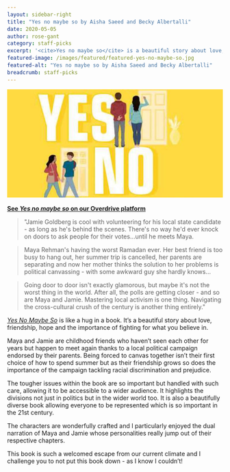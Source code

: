 ```yaml
---
layout: sidebar-right
title: "Yes no maybe so by Aisha Saeed and Becky Albertalli"
date: 2020-05-05
author: rose-gant
category: staff-picks
excerpt: '<cite>Yes no maybe so</cite> is a beautiful story about love, friendship, hope and the importance of fighting for what you believe in. '
featured-image: /images/featured/featured-yes-no-maybe-so.jpg
featured-alt: "Yes no maybe so by Aisha Saeed and Becky Albertalli"
breadcrumb: staff-picks
---
```


![Yes no maybe so](/images/featured/featured-yes-no-maybe-so.jpg)

**[See <cite>Yes no maybe so</cite> on our Overdrive platform](https://suffolklibraries.overdrive.com/media/4715916)**

> "Jamie Goldberg is cool with volunteering for his local state candidate - as long as he's behind the scenes. There's no way he'd ever knock on doors to ask people for their votes...until he meets Maya.

> Maya Rehman's having the worst Ramadan ever. Her best friend is too busy to hang out, her summer trip is cancelled, her parents are separating and now her mother thinks the solution to her problems is political canvassing - with some awkward guy she hardly knows...

> Going door to door isn't exactly glamorous, but maybe it's not the worst thing in the world. After all, the polls are getting closer - and so are Maya and Jamie. Mastering local activism is one thing. Navigating the cross-cultural crush of the century is another thing entirely."

[<cite>Yes No Maybe So</cite>](https://suffolklibraries.overdrive.com/media/4715916) is like a hug in a book. It’s a beautiful story about love, friendship, hope and the importance of fighting for what you believe in.

Maya and Jamie are childhood friends who haven’t seen each other for years but happen to meet again thanks to a local political campaign endorsed by their parents. Being forced to canvas together isn’t their first choice of how to spend summer but as their friendship grows so does the importance of the campaign tackling racial discrimination and prejudice.

The tougher issues within the book are so important but handled with such care, allowing it to be accessible to a wider audience. It highlights the divisions not just in politics but in the wider world too. It is also a beautifully diverse book allowing everyone to be represented which is so important in the 21st century.

The characters are wonderfully crafted and I particularly enjoyed the dual narration of Maya and Jamie whose personalities really jump out of their respective chapters.

This book is such a welcomed escape from our current climate and I challenge you to not put this book down - as I know I couldn’t!
